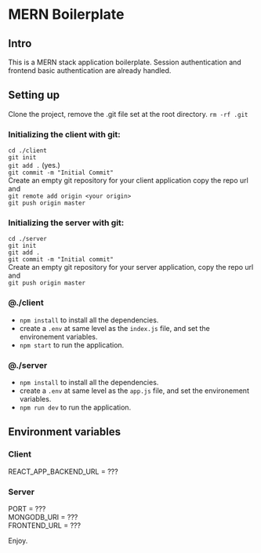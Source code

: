 # MERN Boilerplate

## Intro

This is a MERN stack application boilerplate.
Session authentication and frontend basic authentication are already handled.

## Setting up

Clone the project, remove the .git file set at the root directory.
`rm -rf .git`

### Initializing the client with git:

`cd ./client`  
`git init`  
`git add .` (yes.)  
`git commit -m "Initial Commit"`  
Create an empty git repository for your client application copy the repo url and  
`git remote add origin <your origin>`  
`git push origin master`

### Initializing the server with git:

`cd ./server`  
`git init`  
`git add .`  
`git commit -m "Initial commit"`  
Create an empty git repository for your server application, copy the repo url and  
`git push origin master`

### @./client

- `npm install` to install all the dependencies.
- create a `.env` at same level as the `index.js` file, and set the environement variables.
- `npm start` to run the application.

### @./server

- `npm install` to install all the dependencies.
- create a `.env` at same level as the `app.js` file, and set the environement variables.
- `npm run dev` to run the application.

## Environment variables

### Client

REACT_APP_BACKEND_URL = ???

### Server

PORT = ???  
MONGODB_URI = ???  
FRONTEND_URL = ???

Enjoy.
